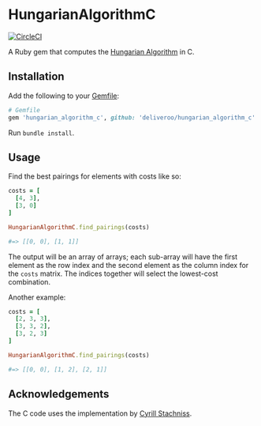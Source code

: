 # HungarianAlgorithmC

[![CircleCI](https://circleci.com/gh/deliveroo/hungarian_algorithm_c.svg?style=svg)](https://circleci.com/gh/deliveroo/hungarian_algorithm_c)

A Ruby gem that computes the [Hungarian Algorithm](https://en.wikipedia.org/wiki/Hungarian_algorithm) in C.

## Installation

Add the following to your [Gemfile](http://tosbourn.com/what-is-the-gemfile/):

```ruby
# Gemfile
gem 'hungarian_algorithm_c', github: 'deliveroo/hungarian_algorithm_c'
```

Run `bundle install`.

## Usage

Find the best pairings for elements with costs like so:

```ruby
costs = [
  [4, 3],
  [3, 0]
]

HungarianAlgorithmC.find_pairings(costs)

#=> [[0, 0], [1, 1]]
```

The output will be an array of arrays; each sub-array will have the first element as the row index and the second element as the column index for the `costs` matrix. The indices together will select the lowest-cost combination.

Another example:

```ruby
costs = [
  [2, 3, 3],
  [3, 3, 2],
  [3, 2, 3]
]

HungarianAlgorithmC.find_pairings(costs)

#=> [[0, 0], [1, 2], [2, 1]]
```

## Acknowledgements

The C code uses the implementation by [Cyrill Stachniss](ext/hungarian_algorithm_c/libhungarian).

